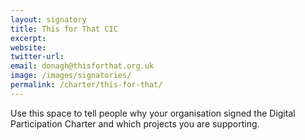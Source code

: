```yaml
---
layout: signatory
title: This for That CIC
excerpt: 
website: 
twitter-url:
email: donagh@thisforthat.org.uk
image: /images/signatories/
permalink: /charter/this-for-that/
---
```


Use this space to tell people why your organisation signed the Digital Participation Charter and which projects you are supporting.
